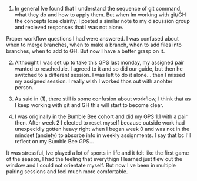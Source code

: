 1. In general Ive found that I understand the sequence of git command, what they do and how to apply them. But when Im working with git/GH the concepts lose clairity. I posted a similar note to my discussion group and recieved responses that I was not alone. 

Proper workflow questions I had were answered. I was confused about when to merge branches, when to make a branch, when to add files into branches, when to add to GH. But now I have a better grasp on it. 

2. Althought I was set up to take this GPS last monday, my assigned pair wanted to reschedule. I agreed to it and so did our guide, but then he switched to a different session. I was left to do it alone... then I missed my assigned session. I really wish I worked thos out with anohter person. 

3. As said in (1), there still is some confusion about workflow, I think that as I keep working with git and GH this will start to become clear. 

4. I was originally in the Bumble Bee cohort and did my GPS 1.1 with a pair then. After week 2 I elected to reset myself because outside work had unexpecidly gotten heavy right when I began week 0 and was not in the mindset (anxiety) to absorbe info in weekly assignments. I say that bc I'll reflect on my Bumble Bee GPS...

It was stressful, Ive played a lot of sports in life and it felt like the first game of the season, I had the feeling that everythign I learned just flew out the window and I could not orientate myself. But now I ve been in multiple pairing sessions and feel much more comfortable. 